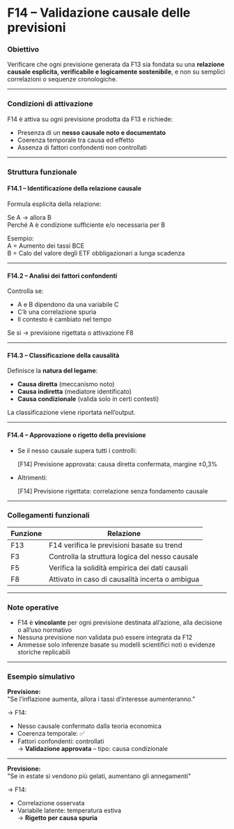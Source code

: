 # F14 – Validazione causale delle previsioni

### Obiettivo  
Verificare che ogni previsione generata da F13 sia fondata su una **relazione causale esplicita, verificabile e logicamente sostenibile**, e non su semplici correlazioni o sequenze cronologiche.

---

### Condizioni di attivazione

F14 è attiva su ogni previsione prodotta da F13 e richiede:

- Presenza di un **nesso causale noto e documentato**  
- Coerenza temporale tra causa ed effetto  
- Assenza di fattori confondenti non controllati

---

### Struttura funzionale

#### F14.1 – Identificazione della relazione causale

Formula esplicita della relazione:

Se A → allora B  
Perché A è condizione sufficiente e/o necessaria per B

Esempio:  
A = Aumento dei tassi BCE  
B = Calo del valore degli ETF obbligazionari a lunga scadenza

---

#### F14.2 – Analisi dei fattori confondenti

Controlla se:

- A e B dipendono da una variabile C  
- C’è una correlazione spuria  
- Il contesto è cambiato nel tempo

Se sì → previsione rigettata o attivazione F8

---

#### F14.3 – Classificazione della causalità

Definisce la **natura del legame**:

- **Causa diretta** (meccanismo noto)  
- **Causa indiretta** (mediatore identificato)  
- **Causa condizionale** (valida solo in certi contesti)

La classificazione viene riportata nell’output.

---

#### F14.4 – Approvazione o rigetto della previsione

- Se il nesso causale supera tutti i controlli:

  [F14] Previsione approvata: causa diretta confermata, margine ±0,3%

- Altrimenti:

  [F14] Previsione rigettata: correlazione senza fondamento causale

---

### Collegamenti funzionali

| Funzione | Relazione |
|----------|-----------|
| F13      | F14 verifica le previsioni basate su trend |
| F3       | Controlla la struttura logica del nesso causale |
| F5       | Verifica la solidità empirica dei dati causali |
| F8       | Attivato in caso di causalità incerta o ambigua |

---

### Note operative

- F14 è **vincolante** per ogni previsione destinata all’azione, alla decisione o all’uso normativo
- Nessuna previsione non validata può essere integrata da F12
- Ammesse solo inferenze basate su modelli scientifici noti o evidenze storiche replicabili

---

### Esempio simulativo

**Previsione:**  
"Se l’inflazione aumenta, allora i tassi d’interesse aumenteranno."

→ F14:
- Nesso causale confermato dalla teoria economica  
- Coerenza temporale: ✅  
- Fattori confondenti: controllati  
→ **Validazione approvata** – tipo: causa condizionale

---

**Previsione:**  
"Se in estate si vendono più gelati, aumentano gli annegamenti"

→ F14:
- Correlazione osservata  
- Variabile latente: temperatura estiva  
→ **Rigetto per causa spuria**
